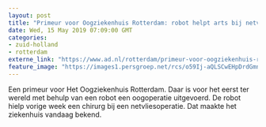 ```yaml
---
layout: post
title: "Primeur voor Oogziekenhuis Rotterdam: robot helpt arts bij netvliesoperatie"
date: Wed, 15 May 2019 07:09:00 GMT
categories: 
- zuid-holland 
- rotterdam 
externe_link: "https://www.ad.nl/rotterdam/primeur-voor-oogziekenhuis-rotterdam-robot-helpt-arts-bij-netvliesoperatie~a0d6093d/"
feature_image: "https://images1.persgroep.net/rcs/o59Ij-aQLSCwEHpDrdGmnii6MEo/diocontent/148414161/_fitwidth/400/?appId=21791a8992982cd8da851550a453bd7f&quality=0.7"
---
```


Een primeur voor Het Oogziekenhuis Rotterdam. Daar is voor het eerst ter wereld met behulp van een robot een oogoperatie uitgevoerd. De robot hielp vorige week een chirurg bij een netvliesoperatie. Dat maakte het ziekenhuis vandaag bekend.
